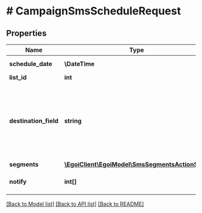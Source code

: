# # CampaignSmsScheduleRequest

## Properties

Name | Type | Description | Notes
------------ | ------------- | ------------- | -------------
**schedule_date** | **\DateTime** | The date and time | [optional]
**list_id** | **int** |  |
**destination_field** | **string** | SMS campaign destination field. Must be &#39;cellphone&#39; or the other field ID of type                                 cellphone |
**segments** | [**\EgoiClient\EgoiModel\SmsSegmentsActionSend**](SmsSegmentsActionSend.md) |  |
**notify** | **int[]** | Array of IDs of the users to notify | [optional]

[[Back to Model list]](../../README.md#models) [[Back to API list]](../../README.md#endpoints) [[Back to README]](../../README.md)
